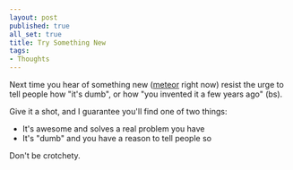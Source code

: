 ```yaml
---
layout: post
published: true
all_set: true
title: Try Something New
tags:
- Thoughts
---
```


Next time you hear of something new ([meteor](http://meteor.com/) right now)
resist the urge to tell people how "it's dumb", or how "you invented it a
few years ago" (bs).

Give it a shot, and I guarantee you'll find one of two things:

* It's awesome and solves a real problem you have
* It's "dumb" and you have a reason to tell people so

Don't be crotchety.
